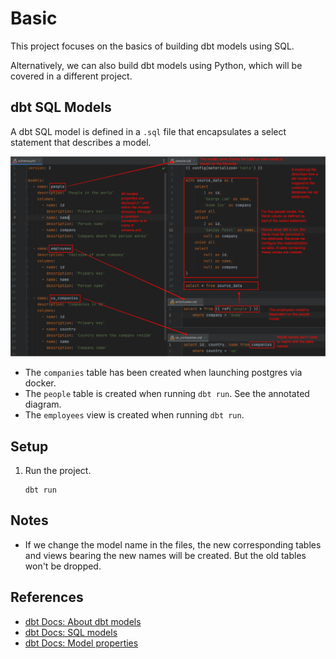 # Basic

This project focuses on the basics of building dbt models using SQL.

Alternatively, we can also build dbt models using Python, which will be covered in a different project.

## dbt SQL Models

A dbt SQL model is defined in a `.sql` file that encapsulates a select statement that describes a model.

![Model files](images/model_files.png)

* The `companies` table has been created when launching postgres via docker.
* The `people` table is created when running `dbt run`. See the annotated diagram.
* The `employees` view is created when running `dbt run`.

## Setup

1. Run the project.

   ```shell
   dbt run
   ```

## Notes

* If we change the model name in the files, the new corresponding tables and views bearing the new names will be created. But the old tables won't be dropped. 

## References

* [dbt Docs: About dbt models](https://docs.getdbt.com/docs/build/models)
* [dbt Docs: SQL models](https://docs.getdbt.com/docs/build/sql-models)
* [dbt Docs: Model properties](https://docs.getdbt.com/reference/model-properties)